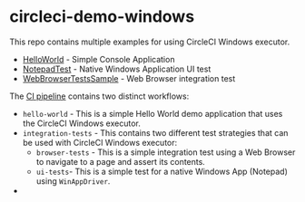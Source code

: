 # circleci-demo-windows

This repo contains multiple examples for using CircleCI Windows executor.

- [HelloWorld](./HelloWorld/README.md) - Simple Console Application
- [NotepadTest](./NotepadTest/README.md) - Native Windows Application UI test
- [WebBrowserTestsSample](./WebBrowserTestsSample/README.md) - Web Browser integration test

The [CI pipeline](.circleci/config.yml) contains two distinct workflows:

- `hello-world` - This is a simple Hello World demo application that uses the CircleCI Windows executor.
- `integration-tests` - This contains two different test strategies that can be used with CircleCI Windows executor:
  - `browser-tests` -  This is a simple integration test using a Web Browser to navigate to a page and assert its contents.
  - `ui-tests`- This is a simple test for a native Windows App (Notepad) using `WinAppDriver`.
- 


